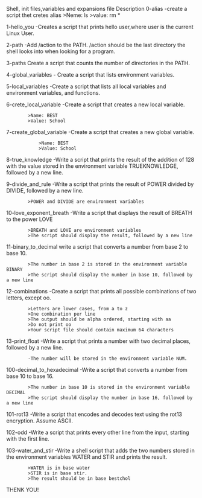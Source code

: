 Shell, init files,variables and expansions
file 				Description
0-alias		-create a script thet cretes alias
			>Neme: ls
			>value: rm *

1-hello_you	-Creates a script that prints hello user,where user is the current Linux User.

2-path		-Add /action to the PATH. /action should be the last directory the shell looks into when looking for a program.

3-paths		Create a script that counts the number of directories in the PATH.

4-global_variables -  Create a script that lists environment variables.

5-local_variables  -Create a script that lists all local variables and environment variables, and functions.

6-crete_local_variable -Create a script that creates a new local variable.

  			>Name: BEST
			>Value: School	

7-create_global_variable -Create a script that creates a new global variable.

				>Name: BEST
				>Value: School

8-true_knowledge	-Write a script that prints the result of the addition of 128 with the value stored in the environment variable TRUEKNOWLEDGE, followed by a new line.

9-divide_and_rule	-Write a script that prints the result of POWER divided by DIVIDE, followed by a new line.

			>POWER and DIVIDE are environment variables	

10-love_exponent_breath -Write a script that displays the result of BREATH to the power LOVE

  			>BREATH and LOVE are environment variables
			>The script should display the result, followed by a new line

11-binary_to_decimal	write a script that converts a number from base 2 to base 10.

			>The number in base 2 is stored in the environment variable BINARY
			>The script should display the number in base 10, followed by a new line

12-combinations		-Create a script that prints all possible combinations of two letters, except oo.

			>Letters are lower cases, from a to z
			>One combination per line
			>The output should be alpha ordered, starting with aa
			>Do not print oo
			>Your script file should contain maximum 64 characters

13-print_float		-Write a script that prints a number with two decimal places, followed by a new line.

			-The number will be stored in the environment variable NUM.

100-decimal_to_hexadecimal -Write a script that converts a number from base 10 to base 16.

			>The number in base 10 is stored in the environment variable DECIMAL
			>The script should display the number in base 16, followed by a new line

101-rot13		-Write a script that encodes and decodes text using the rot13 encryption. Assume ASCII.

102-odd			-Write a script that prints every other line from the input, starting with the first line.

103-water_and_stir	-Write a shell script that adds the two numbers stored in the environment variables WATER and STIR and prints the result.

			>WATER is in base water
			>STIR is in base stir.
			>The result should be in base bestchol

THENK YOU!
